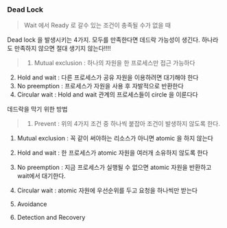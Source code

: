 ### Dead Lock
> Wait 에서 Ready 로 갈수 있는 조건이 충족될 수가 없을 때

Dead lock 을 발생시키는 4가지. 모두를 만족한다면 데드락 가능성이 생긴다.
 하나라도 만족하지 않으면 절대 생기지 않는다!!!!
>1. Mutual exclusion : 하나의 자원을 한 프로세스만 접근 가능하다
2. Hold and wait  : 다른 프로세스가 공유 자원을 이용하려면 대기해야 한다
3. No preemption : 프로세스가 자원을 사용 후 자발적으로 반환한다
4. Circular wait : Hold and wait 관계의 프로세스들이 circle 을 이룬다다

데드락을 막기 위한 방법

>1. Prevent : 위의 4가지 조건 중 하나씩 붙잡아 조건이 발생하지 않도록 한다.
  1. Mutual exclusion : 꼭 같이 써야하는 리소스가 아니면 atomic 을 하지 않는다
  2. Hold and wait : 한 프로세스가 atomic 자원을 여러개 소유하지 않도록 한다
  3. No preemption : 지금 프로세스가 실행될 수 없으면 atomic 자원을 반환하고 wait에서 대기한다.
  4. Circular wait : atomic 자원에 우선순위를 두고 요청을 하나씩만 받는다


2. Avoidance
3. Detection and Recovery
